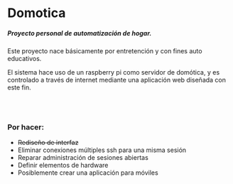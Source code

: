 <h1>Domotica</h1>
<h5>Proyecto personal de automatización de hogar.</h5>
<hl>
	<p>Este proyecto nace básicamente por entretención y con fines auto educativos.</p>
	<p>El sistema hace uso de un raspberry pi como servidor de domótica, y es controlado a través de internet mediante una aplicación web diseñada con este fin.</p>
	<br><br>
<h3>Por hacer:</h3>
<ul>
	<li><del>Rediseño de interfaz</del></li>
	<li>Eliminar conexiones múltiples ssh para una misma sesión</li>
	<li>Reparar administración de sesiones abiertas</li>
	<li>Definir elementos de hardware</li>
	<li>Posiblemente crear una aplicación para móviles</li>
</ul>
